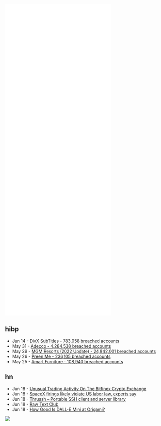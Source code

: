 ![Metrics](https://raw.githubusercontent.com/phixion/phixion/master/metrics.svg)

## hibp

<!--
for https://github.com/phixion/phixion/blob/main/.github/workflows/feeds.yml
-->
<!--START_SECTION:haveibeenpwnd-->
- Jun 14 - [DivX SubTitles - 783,058 breached accounts](https://haveibeenpwned.com/PwnedWebsites#DivXSubTitles)
- May 31 - [Adecco - 4,284,538 breached accounts](https://haveibeenpwned.com/PwnedWebsites#Adecco)
- May 29 - [MGM Resorts (2022 Update) - 24,842,001 breached accounts](https://haveibeenpwned.com/PwnedWebsites#MGM2022Update)
- May 26 - [Preen.Me - 236,105 breached accounts](https://haveibeenpwned.com/PwnedWebsites#PreenMe)
- May 25 - [Amart Furniture - 108,940 breached accounts](https://haveibeenpwned.com/PwnedWebsites#AmartFurniture)
<!--END_SECTION:haveibeenpwnd-->

## hn

<!--
for https://github.com/phixion/phixion/blob/main/.github/workflows/feeds.yml
-->
<!--START_SECTION:hn-->
- Jun 18 - [Unusual Trading Activity On The Bitfinex Crypto Exchange](https://twitter.com/Bitfinexed/status/1536360821974089728)
- Jun 18 - [SpaceX firings likely violate US labor law, experts say](https://www.theverge.com/2022/6/17/23172915/elon-musk-spacex-letter-fired-legal-protected-speech-nlrb)
- Jun 18 - [Thrussh – Portable SSH client and server library](https://pijul.org/)
- Jun 18 - [Raw Text Club](https://rawtext.club/)
- Jun 18 - [How Good Is DALL-E Mini at Origami?](https://origami.kosmulski.org/blog/2022-06-18-dall-e-origami)
<!--END_SECTION:hn-->

<!--
for https://yhype.me
-->
![](https://hit.yhype.me/github/profile?user_id=13013670)
